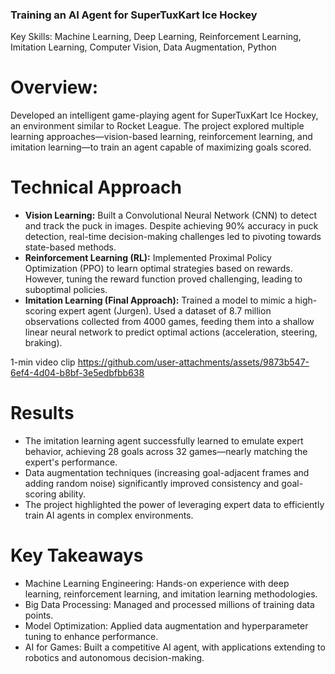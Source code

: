 ### Training an AI Agent for SuperTuxKart Ice Hockey
Key Skills: Machine Learning, Deep Learning, Reinforcement Learning, Imitation Learning, Computer Vision, Data Augmentation, Python

# Overview:
Developed an intelligent game-playing agent for SuperTuxKart Ice Hockey, an environment similar to Rocket League. The project explored multiple learning approaches—vision-based learning, reinforcement learning, and imitation learning—to train an agent capable of maximizing goals scored.

# Technical Approach
- **Vision Learning:** Built a Convolutional Neural Network (CNN) to detect and track the puck in images. Despite achieving 90% accuracy in puck detection, real-time decision-making challenges led to pivoting towards state-based methods.
- **Reinforcement Learning (RL):** Implemented Proximal Policy Optimization (PPO) to learn optimal strategies based on rewards. However, tuning the reward function proved challenging, leading to suboptimal policies.
- **Imitation Learning (Final Approach):** Trained a model to mimic a high-scoring expert agent (Jurgen). Used a dataset of 8.7 million observations collected from 4000 games, feeding them into a shallow linear neural network to predict optimal actions (acceleration, steering, braking).

1-min video clip
https://github.com/user-attachments/assets/9873b547-6ef4-4d04-b8bf-3e5edbfbb638



# Results
- The imitation learning agent successfully learned to emulate expert behavior, achieving 28 goals across 32 games—nearly matching the expert's performance.
- Data augmentation techniques (increasing goal-adjacent frames and adding random noise) significantly improved consistency and goal-scoring ability.
- The project highlighted the power of leveraging expert data to efficiently train AI agents in complex environments.

# Key Takeaways
- Machine Learning Engineering: Hands-on experience with deep learning, reinforcement learning, and imitation learning methodologies.
- Big Data Processing: Managed and processed millions of training data points.
- Model Optimization: Applied data augmentation and hyperparameter tuning to enhance performance.
- AI for Games: Built a competitive AI agent, with applications extending to robotics and autonomous decision-making.
